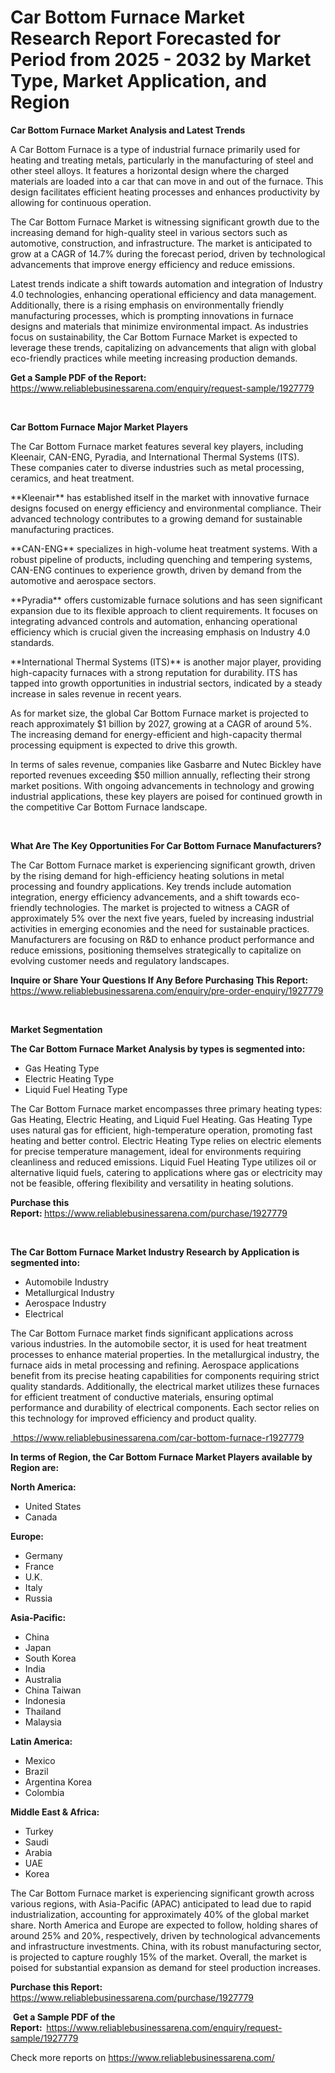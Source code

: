 <p><h1>Car Bottom Furnace Market Research Report Forecasted for Period from 2025 -  2032 by Market Type, Market Application, and Region</h1></p><p><strong>Car Bottom Furnace Market Analysis and Latest Trends</strong></p>
<p><p>A Car Bottom Furnace is a type of industrial furnace primarily used for heating and treating metals, particularly in the manufacturing of steel and other steel alloys. It features a horizontal design where the charged materials are loaded into a car that can move in and out of the furnace. This design facilitates efficient heating processes and enhances productivity by allowing for continuous operation. </p><p>The Car Bottom Furnace Market is witnessing significant growth due to the increasing demand for high-quality steel in various sectors such as automotive, construction, and infrastructure. The market is anticipated to grow at a CAGR of 14.7% during the forecast period, driven by technological advancements that improve energy efficiency and reduce emissions. </p><p>Latest trends indicate a shift towards automation and integration of Industry 4.0 technologies, enhancing operational efficiency and data management. Additionally, there is a rising emphasis on environmentally friendly manufacturing processes, which is prompting innovations in furnace designs and materials that minimize environmental impact. As industries focus on sustainability, the Car Bottom Furnace Market is expected to leverage these trends, capitalizing on advancements that align with global eco-friendly practices while meeting increasing production demands.</p></p>
<p><strong>Get a Sample PDF of the Report:&nbsp;</strong> <a href="https://www.reliablebusinessarena.com/enquiry/request-sample/1927779?utm_campaign=1902&utm_medium=2&utm_source=Github&utm_content=ia&utm_term=15012025&utm_id=car-bottom-furnace">https://www.reliablebusinessarena.com/enquiry/request-sample/1927779</a></p>
<p>&nbsp;</p>
<p><strong>Car Bottom Furnace Major Market Players</strong></p>
<p><p>The Car Bottom Furnace market features several key players, including Kleenair, CAN-ENG, Pyradia, and International Thermal Systems (ITS). These companies cater to diverse industries such as metal processing, ceramics, and heat treatment.</p><p>**Kleenair** has established itself in the market with innovative furnace designs focused on energy efficiency and environmental compliance. Their advanced technology contributes to a growing demand for sustainable manufacturing practices. </p><p>**CAN-ENG** specializes in high-volume heat treatment systems. With a robust pipeline of products, including quenching and tempering systems, CAN-ENG continues to experience growth, driven by demand from the automotive and aerospace sectors.</p><p>**Pyradia** offers customizable furnace solutions and has seen significant expansion due to its flexible approach to client requirements. It focuses on integrating advanced controls and automation, enhancing operational efficiency which is crucial given the increasing emphasis on Industry 4.0 standards.</p><p>**International Thermal Systems (ITS)** is another major player, providing high-capacity furnaces with a strong reputation for durability. ITS has tapped into growth opportunities in industrial sectors, indicated by a steady increase in sales revenue in recent years.</p><p>As for market size, the global Car Bottom Furnace market is projected to reach approximately $1 billion by 2027, growing at a CAGR of around 5%. The increasing demand for energy-efficient and high-capacity thermal processing equipment is expected to drive this growth.</p><p>In terms of sales revenue, companies like Gasbarre and Nutec Bickley have reported revenues exceeding $50 million annually, reflecting their strong market positions. With ongoing advancements in technology and growing industrial applications, these key players are poised for continued growth in the competitive Car Bottom Furnace landscape.</p></p>
<p>&nbsp;</p>
<p><strong>What Are The Key Opportunities For Car Bottom Furnace Manufacturers?</strong></p>
<p><p>The Car Bottom Furnace market is experiencing significant growth, driven by the rising demand for high-efficiency heating solutions in metal processing and foundry applications. Key trends include automation integration, energy efficiency advancements, and a shift towards eco-friendly technologies. The market is projected to witness a CAGR of approximately 5% over the next five years, fueled by increasing industrial activities in emerging economies and the need for sustainable practices. Manufacturers are focusing on R&D to enhance product performance and reduce emissions, positioning themselves strategically to capitalize on evolving customer needs and regulatory landscapes.</p></p>
<p><strong>Inquire or Share Your Questions If Any Before Purchasing This Report:</strong> <a href="https://www.reliablebusinessarena.com/enquiry/pre-order-enquiry/1927779?utm_campaign=1902&utm_medium=2&utm_source=Github&utm_content=ia&utm_term=15012025&utm_id=car-bottom-furnace">https://www.reliablebusinessarena.com/enquiry/pre-order-enquiry/1927779</a></p>
<p>&nbsp;</p>
<p><strong>Market Segmentation</strong></p>
<p><strong>The Car Bottom Furnace Market Analysis by types is segmented into:</strong></p>
<p><ul><li>Gas Heating Type</li><li>Electric Heating Type</li><li>Liquid Fuel Heating Type</li></ul></p>
<p><p>The Car Bottom Furnace market encompasses three primary heating types: Gas Heating, Electric Heating, and Liquid Fuel Heating. Gas Heating Type uses natural gas for efficient, high-temperature operation, promoting fast heating and better control. Electric Heating Type relies on electric elements for precise temperature management, ideal for environments requiring cleanliness and reduced emissions. Liquid Fuel Heating Type utilizes oil or alternative liquid fuels, catering to applications where gas or electricity may not be feasible, offering flexibility and versatility in heating solutions.</p></p>
<p><strong>Purchase this Report:&nbsp;</strong><a href="https://www.reliablebusinessarena.com/purchase/1927779?utm_campaign=1902&utm_medium=2&utm_source=Github&utm_content=ia&utm_term=15012025&utm_id=car-bottom-furnace">https://www.reliablebusinessarena.com/purchase/1927779</a></p>
<p>&nbsp;</p>
<p><strong>The Car Bottom Furnace Market Industry Research by Application is segmented into:</strong></p>
<p><ul><li>Automobile Industry</li><li>Metallurgical Industry</li><li>Aerospace Industry</li><li>Electrical</li></ul></p>
<p><p>The Car Bottom Furnace market finds significant applications across various industries. In the automobile sector, it is used for heat treatment processes to enhance material properties. In the metallurgical industry, the furnace aids in metal processing and refining. Aerospace applications benefit from its precise heating capabilities for components requiring strict quality standards. Additionally, the electrical market utilizes these furnaces for efficient treatment of conductive materials, ensuring optimal performance and durability of electrical components. Each sector relies on this technology for improved efficiency and product quality.</p></p>
<p><a href="https://www.reliablebusinessarena.com/car-bottom-furnace-r1927779?utm_campaign=1902&utm_medium=2&utm_source=Github&utm_content=ia&utm_term=15012025&utm_id=car-bottom-furnace">&nbsp;https://www.reliablebusinessarena.com/car-bottom-furnace-r1927779</a></p>
<p><strong>In terms of Region, the Car Bottom Furnace Market Players available by Region are:</strong></p>
<p>
    <p> <strong> North America: </strong>
        <ul>
            <li>United States</li>
            <li>Canada</li>
        </ul>
        </p> 
    <p> <strong> Europe: </strong>
        <ul>
            <li>Germany</li>
            <li>France</li>
            <li>U.K.</li>
            <li>Italy</li>
            <li>Russia</li>
        </ul>
        </p> 
    <p> <strong> Asia-Pacific: </strong>
        <ul>
            <li>China</li>
            <li>Japan</li>
            <li>South Korea</li>
            <li>India</li>
            <li>Australia</li>
            <li>China Taiwan</li>
            <li>Indonesia</li>
            <li>Thailand</li>
            <li>Malaysia</li>
        </ul>
        </p> 
    <p> <strong> Latin America: </strong>
        <ul>
            <li>Mexico</li>
            <li>Brazil</li>
            <li>Argentina Korea</li>
            <li>Colombia</li>
        </ul>
        </p> 
    <p> <strong> Middle East & Africa: </strong>
        <ul>
            <li>Turkey</li>
            <li>Saudi</li>
            <li>Arabia</li>
            <li>UAE</li>
            <li>Korea</li>
        </ul>
    </p>
    </p>
<p><p>The Car Bottom Furnace market is experiencing significant growth across various regions, with Asia-Pacific (APAC) anticipated to lead due to rapid industrialization, accounting for approximately 40% of the global market share. North America and Europe are expected to follow, holding shares of around 25% and 20%, respectively, driven by technological advancements and infrastructure investments. China, with its robust manufacturing sector, is projected to capture roughly 15% of the market. Overall, the market is poised for substantial expansion as demand for steel production increases.</p></p>
<p><strong>Purchase this Report: </strong><a href="https://www.reliablebusinessarena.com/purchase/1927779?utm_campaign=1902&utm_medium=2&utm_source=Github&utm_content=ia&utm_term=15012025&utm_id=car-bottom-furnace">https://www.reliablebusinessarena.com/purchase/1927779</a></p>
<p>&nbsp;<strong>Get a Sample PDF of the Report:&nbsp;&nbsp;</strong><a href="https://www.reliablebusinessarena.com/enquiry/request-sample/1927779?utm_campaign=1902&utm_medium=2&utm_source=Github&utm_content=ia&utm_term=15012025&utm_id=car-bottom-furnace">https://www.reliablebusinessarena.com/enquiry/request-sample/1927779</a></p>
<p><strong></strong></p>
<p>Check more reports on <a href="https://www.reliablebusinessarena.com/?utm_campaign=1902&utm_medium=2&utm_source=Github&utm_content=ia&utm_term=15012025&utm_id=car-bottom-furnace">https://www.reliablebusinessarena.com/</a></p>